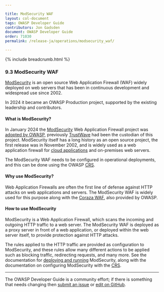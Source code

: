 ```yaml
---

title: ModSecurity WAF
layout: col-document
tags: OWASP Developer Guide
contributors: Jon Gadsden
document: OWASP Developer Guide
order: 71030
permalink: /release-ja/operations/modsecurity_waf/

---
```


{% include breadcrumb.html %}

### 9.3 ModSecurity WAF

[ModSecurity][modsec] is an open source Web Application Firewall (WAF) widely deployed on web servers
that has been in continuous development and widespread use since 2002.

In 2024 it became an OWASP Production project, supported by the existing leadership and contributors.

#### What is ModSecurity?

In January 2024 the [ModSecurity][modsec] Web Application Firewall project was [adopted by OWASP][modsec-press],
previously [TrustWave][trustwave] had been the custodian of this project.
ModSecurity itself has a long history as an open source project, the first release was in November 2002,
and is widely used as a web application firewall for [cloud applications][cscloud] and on-premises web servers.

The ModSecurity WAF needs to be configured in operational deployments,
and this can be done using the OWASP [CRS][crs].

#### Why use ModSecurity?

Web Application Firewalls are often the first line of defense against HTTP attacks on web applications and servers.
The ModSecurity WAF is widely used for this purpose along with the [Coraza WAF][coraza], also provided by OWASP.

#### How to use ModSecurity

ModSecurity is a Web Application Firewall, which scans the incoming and outgoing HTTP traffic to a web server.
The ModSecurity WAF is deployed as a proxy server in front of a web application,
or deployed within the web server itself, to provide protection against HTTP attacks.

The rules applied to the HTTP traffic are provided as configuration to ModSecurity,
and these rules allow many different actions to be applied such as blocking traffic, redirecting requests, and many more.
See the documentation for [deploying and running][modsec-docs] ModSecurity,
along with the documentation on configuring ModSecurity with the [CRS][crs].

----

The OWASP Developer Guide is a community effort; if there is something that needs changing
then [submit an issue][issue1103] or [edit on GitHub][edit1103].

[coraza]: https://coraza.io/
[crs]: https://coreruleset.org/
[cscloud]: https://cheatsheetseries.owasp.org/cheatsheets/Secure_Cloud_Architecture_Cheat_Sheet
[edit1103]: https://github.com/OWASP/www-project-developer-guide/blob/main/draft/11-operations/03-modsecurity.md
[issue1103]: https://github.com/OWASP/www-project-developer-guide/issues/new?labels=content&template=request.md&title=Update:%2011-operations/03-modsecurity
[modsec]: https://owasp.org/www-project-modsecurity/
[modsec-docs]: https://www.modsecurity.org/
[modsec-press]: https://owasp.org/blog/2024/01/09/ModSecurity.html
[trustwave]: https://www.trustwave.com/
